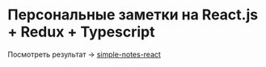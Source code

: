 # Персональные заметки на React.js + Redux + Typescript

Посмотреть результат -> [simple-notes-react](https://simple-notes-react.vercel.app)
